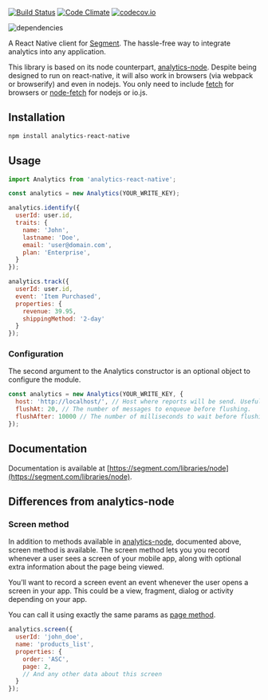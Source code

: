 [![Build Status](https://travis-ci.org/neiker/analytics-react-native.svg)](https://travis-ci.org/neiker/analytics-react-native) [![Code Climate](https://codeclimate.com/github/neiker/analytics-react-native/badges/gpa.svg)](https://codeclimate.com/github/neiker/analytics-react-native)
[![codecov.io](http://codecov.io/github/neiker/analytics-react-native/coverage.svg?branch=master)](http://codecov.io/github/neiker/analytics-react-native?branch=master)

![dependencies](https://david-dm.org/neiker/analytics-react-native.svg)

A React Native client for [Segment](https://segment.com). The hassle-free way to integrate analytics into any application.

This library is based on its node counterpart, [analytics-node](https://github.com/segmentio/analytics-node). Despite being designed to run on react-native, it will also work in browsers (via webpack or browserify) and even in nodejs. You only need to include [fetch](https://github.com/github/fetch) for browsers or [node-fetch](https://github.com/bitinn/node-fetch) for nodejs or io.js.

## Installation

```bash
npm install analytics-react-native
```

## Usage

```javascript
import Analytics from 'analytics-react-native';

const analytics = new Analytics(YOUR_WRITE_KEY);

analytics.identify({
  userId: user.id,
  traits: {
    name: 'John',
    lastname: 'Doe',
    email: 'user@domain.com',
    plan: 'Enterprise',
  }
});

analytics.track({
  userId: user.id,
  event: 'Item Purchased',
  properties: {
    revenue: 39.95,
    shippingMethod: '2-day'
  }
});
```

### Configuration
The second argument to the Analytics constructor is an optional object to configure the module.

```javascript
const analytics = new Analytics(YOUR_WRITE_KEY, {
  host: 'http://localhost/', // Host where reports will be send. Useful for debug.
  flushAt: 20, // The number of messages to enqueue before flushing.
  flushAfter: 10000 // The number of milliseconds to wait before flushing the queue automatically.
});
```

## Documentation

Documentation is available at [https://segment.com/libraries/node](https://segment.com/libraries/node).

## Differences from analytics-node

### Screen method
In addition to methods available in [analytics-node](https://github.com/segmentio/analytics-node), documented above, screen method is available. The screen method lets you you record whenever a user sees a screen of your mobile app, along with optional extra information about the page being viewed.

You’ll want to record a screen event an event whenever the user opens a screen in your app. This could be a view, fragment, dialog or activity depending on your app.

You can call it using exactly the same params as [page method](https://segment.com/docs/sources/server/node/#page).

```javascript
analytics.screen({
  userId: 'john_doe',
  name: 'products_list',
  properties: {
    order: 'ASC',
    page: 2,
    // And any other data about this screen
  }
});
```
